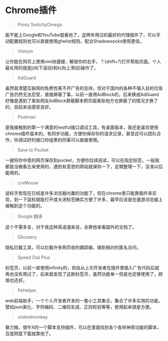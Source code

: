 # Chrome插件 #

> Proxy SwitchyOmega

能不能上Google和YouTube就看他了，这两年用过的最好的代理插件了，可以手动配置规则也可以直接使用gfwlist规则，配合Shadowsocks使用更佳。

> Vimium

让你能在网页上使用vim快捷键，解放你的右手，？(shift+?)打开帮助页面。个人最长用的就是j(向下滚动)和k(向上滑动)操作了。

> AdGuard

虽然我清楚互联网的免费性离不开广告的支持，但对于国内的各种不堪入目的垃圾广告仍然无法忍受，直接屏蔽了事，以前一直用AdBlock的，后来换成AdGuard好像是遇到了某些网友AdBlock屏蔽脚本把页面某些地方也屏蔽了的情况才换了的，目前来说感受良好。

> Postman

是我接触到的第一个满意的restful接口调试工具，有桌面版本，我还是喜欢使用chrome插件版本的，有同步功能，方便你保存你的请求记录，甚至还可以团队合作，你调试好的接口你组里的同事可以直接使用。

> Save to Pocket

一键将你中意的网页保存到pocket，方便你后续阅读，可以在指定标签，一般我都是当做备忘来使用的，遇到有意思的网站就保存一下，定期整理一下，没准以后能用的。

> crxMouse

鼠标手势现在已经是许多浏览器内置的功能了，但在chrome里只能靠插件来实现，划一下鼠标就能打开或关闭标签确实方便了许多，最早应该是在遨游浏览器上接触到这个功能的。

> Google 翻译

这个不需多言，对于我这种英语渣来说，全靠他来看国外的文档了。

> Ghostery

隐私拦截工具，可以拦截许多网页收的跟踪器，做到相对的匿名访问。

> Speed Dial Plus

标签页，以前一直使用infinity的，但自从上次开发者在插件里插入广告代码后就再也没有用过了，后来就发现了这款标签页，虽然功能单一但是也足够使用了，颜值也还好。

> FeHelper

web前端助手，一个个人开发者开发的一套小工具集合，集合了许多实用的功能，譬如json美化、字符编码、二维码生成、正则校验等等，使用起来很是方便。

> violentmonkey

暴力猴，很牛X的一个脚本支持插件，可以在里面找到各个各样神奇功能的脚本，百度网盘下载就靠他了。

